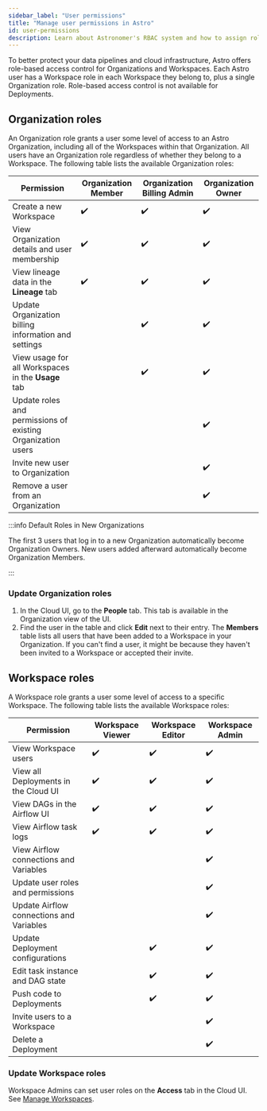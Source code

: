 ```yaml
---
sidebar_label: "User permissions"
title: "Manage user permissions in Astro"
id: user-permissions
description: Learn about Astronomer's RBAC system and how to assign roles to users.
---
```


To better protect your data pipelines and cloud infrastructure, Astro offers role-based access control for Organizations and Workspaces. Each Astro user has a Workspace role in each Workspace they belong to, plus a single Organization role. Role-based access control is not available for Deployments.

## Organization roles

An Organization role grants a user some level of access to an Astro Organization, including all of the Workspaces within that Organization. All users have an Organization role regardless of whether they belong to a Workspace. The following table lists the available Organization roles:

| Permission                                                  | **Organization Member** | **Organization Billing Admin** | **Organization Owner** |
| ----------------------------------------------------------- | ----------------------- | ------------------------------ | ---------------------- |
| Create a new Workspace                                      | ✔️                      | ✔️                             | ✔️                       |
| View Organization details and user membership               | ✔️                      | ✔️                             | ✔️                       |
| View lineage data in the **Lineage** tab                    | ✔️                      | ✔️                             | ✔️                       |
| Update Organization billing information and settings        |                         | ✔️                             | ✔️                      |
| View usage for all Workspaces in the **Usage** tab          |                         | ✔️                             | ✔️                      |
| Update roles and permissions of existing Organization users |                         |                                | ✔️                     |
| Invite new user to Organization                             |                         |                                | ✔️                     |
| Remove a user from an Organization                          |                         |                                | ✔️                     |

:::info Default Roles in New Organizations

The first 3 users that log in to a new Organization automatically become Organization Owners. New users added afterward automatically become Organization Members.

:::

### Update Organization roles

1. In the Cloud UI, go to the **People** tab. This tab is available in the Organization view of the UI.
2. Find the user in the table and click **Edit** next to their entry. The **Members** table lists all users that have been added to a Workspace in your Organization. If you can't find a user, it might be because they haven't been invited to a Workspace or accepted their invite.

## Workspace roles

A Workspace role grants a user some level of access to a specific Workspace. The following table lists the available Workspace roles:

| Permission                              | **Workspace Viewer** | **Workspace Editor** | **Workspace Admin** |
| --------------------------------------- | -------------------- | -------------------- | ------------------- |
| View Workspace users                    | ✔️                   | ✔️                   | ✔️                  |
| View all Deployments in the Cloud UI    | ✔️                   | ✔️                   | ✔️                  |
| View DAGs in the Airflow UI             | ✔️                   | ✔️                   | ✔️                  |
| View Airflow task logs                  | ✔️                   | ✔️                   | ✔️                  |
| View Airflow connections and Variables  |                      |                      | ✔️                  |
| Update user roles and permissions       |                      |                      | ✔️                  |
| Update Airflow connections and Variables |                     |                      | ✔️                  |
| Update Deployment configurations        |                      | ✔️                   | ✔️                  |
| Edit task instance and DAG state        |                      | ✔️                   | ✔️                  |
| Push code to Deployments                |                      | ✔️                   | ✔️                  |
| Invite users to a Workspace             |                      |                       | ✔️                  |
| Delete a Deployment                     |                      |                       | ✔️                  |

### Update Workspace roles

Workspace Admins can set user roles on the **Access** tab in the Cloud UI. See [Manage Workspaces](manage-workspaces.md#manage-workspace-users).
